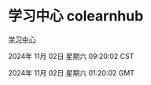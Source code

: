 # 学习中心 colearnhub
[学习中心](http://219.139.197.74:56308/colearnhub/)

2024年 11月 02日 星期六 09:20:02 CST

2024年 11月 02日 星期六 01:20:02 GMT
